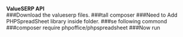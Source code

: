 <b>ValueSERP API </b></br>
###Download the valueserp files.
###tall composer
###Need to  Add PHPSpreadSheet library inside folder. 
###se following commond
###composer require phpoffice/phpspreadsheet
###Now run


